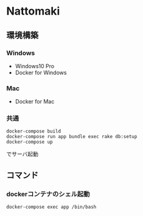 # Nattomaki

## 環境構築

### Windows

- Windows10 Pro
- Docker for Windows

### Mac

- Docker for Mac

### 共通

```
docker-compose build
docker-compose run app bundle exec rake db:setup
docker-compose up
```
でサーバ起動

## コマンド

### dockerコンテナのシェル起動
```
docker-compose exec app /bin/bash
```
